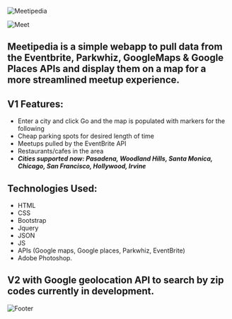 ![Meetipedia](https://i.imgur.com/UflLJYf.jpg)

![Meet](https://i.imgur.com/DsrpKfW.png)

## Meetipedia is a simple webapp to pull data from the Eventbrite, Parkwhiz, GoogleMaps & Google Places APIs and display them on a map for a more streamlined meetup experience.

## V1 Features:

* Enter a city and click Go and the map is populated with markers for the following
* Cheap parking spots for desired length of time
* Meetups pulled by the EventBrite API
* Restaurants/cafes in the area
* **_Cities supported now: Pasadena, Woodland Hills, Santa Monica, Chicago, San Francisco, Hollywood, Irvine_**

## Technologies Used: 
* HTML
* CSS
* Bootstrap
* Jquery
* JSON
* JS
* APIs (Google maps, Google places, Parkwhiz, EventBrite)
* Adobe Photoshop.

## V2 with Google geolocation API to search by zip codes currently in development.

![Footer](https://i.imgur.com/8f5wMLT.png)

